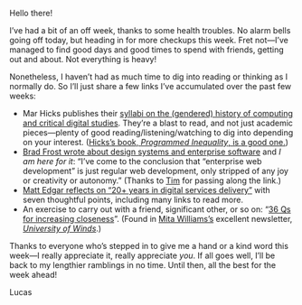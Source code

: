 Hello there!

I’ve had a bit of an off week, thanks to some health troubles. No alarm bells going off today, but heading in for more checkups this week. Fret not—I’ve managed to find good days and good times to spend with friends, getting out and about. Not everything is heavy!

Nonetheless, I haven’t had as much time to dig into reading or thinking as I normally do. So I’ll just share a few links I’ve accumulated over the past few weeks:

- Mar Hicks publishes their [syllabi on the (gendered) history of computing and critical digital studies](http://marhicks.com/syllabi.html). They’re a blast to read, and not just academic pieces—plenty of good reading/listening/watching to dig into depending on your interest. ([Hicks’s book, _Programmed Inequality_, is a good one.](https://mitpress.mit.edu/books/programmed-inequality))
- [Brad Frost wrote about design systems and enterprise software](https://bradfrost.com/blog/post/design-systems-agile-and-industrialization/) and _I am here for it_: “I’ve come to the conclusion that “enterprise web development” is just regular web development, only stripped of any joy or creativity or autonomy.” (Thanks to [Tim](https://twitter.com/timarney) for passing along the link.)
- [Matt Edgar reflects on “20+ years in digital services delivery”](https://blog.mattedgar.com/2020/01/27/delivering-digital-service-this-much-i-have-learned/) with seven thoughtful points, including many links to read more.
- An exercise to carry out with a friend, significant other, or so on: “[36 Qs for increasing closeness](https://www.recipesforwellbeing.org/36-qs-for-increasing-closeness/)”. (Found in [Mita Williams’s](https://twitter.com/copystar) excellent newsletter, [_University of Winds_](https://tinyletter.com/UniversityofWinds).) 

Thanks to everyone who’s stepped in to give me a hand or a kind word this week—I really appreciate it, really appreciate _you_. If all goes well, I’ll be back to my lengthier ramblings in no time. Until then, all the best for the week ahead!

Lucas